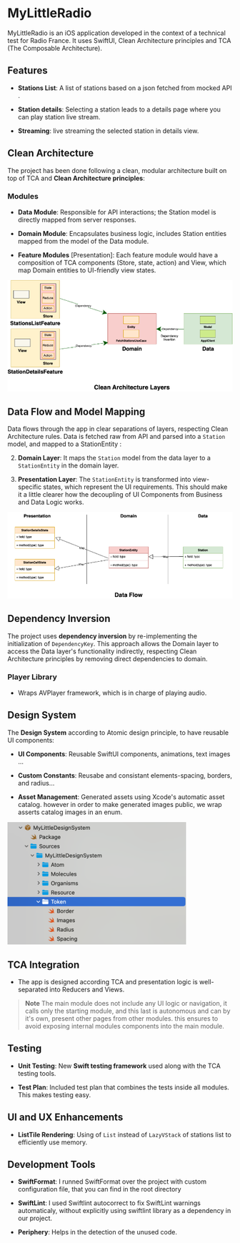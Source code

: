 
# MyLittleRadio

  

MyLittleRadio is an iOS application developed in the context of a technical test for Radio France. It uses SwiftUI, Clean Architecture principles and TCA (The Composable Architecture).

  

## Features

  

-  **Stations List**:  A list of stations based on a json fetched from mocked API .

-  **Station details**: Selecting a station leads to a details page where you can play station live stream.

-  **Streaming**: live streaming the selected station in details view.

  

## Clean Architecture

  

The project has been done following a clean, modular architecture built on top of TCA and **Clean Architecture principles**:

  

### Modules

  

-  **Data Module**: Responsible for API interactions; the Station model is directly mapped from server responses.

-  **Domain Module**: Encapsulates business logic, includes Station entities mapped from the model of the Data module.

-  **Feature Modules** [Presentation]: Each feature module would have a composition of TCA components (Store, state, action) and View, which map Domain entities to UI-friendly view states.

 

<img  src="Images/CleanLittleRadio.drawio.png"  >

  

## Data Flow and Model Mapping

  

Data flows through the app in clear separations of layers, respecting Clean Architecture rules. Data is fetched raw from API and parsed into a `Station` model, and mapped to a  StationEntity :

  

2.  **Domain Layer**: It maps the `Station` model from the data layer to a `StationEntity` in the domain layer.

3.  **Presentation Layer**: The `StationEntity` is transformed into view-specific states, which represent the UI requirements. This should make it a little clearer how the decoupling of UI Components from Business and Data Logic works.

  

<img  src="Images/LittleDataFlow.drawio.png"  >

  

## Dependency Inversion

  

The project uses **dependency inversion** by re-implementing the initialization of `DependencyKey`. This approach allows the Domain layer to access the Data layer's functionality indirectly, respecting Clean Architecture principles by removing direct dependencies to domain.

  
  

### Player Library

  

* Wraps AVPlayer framework, which is in charge of playing audio.

  

## Design System

  

The **Design System** according to Atomic design principle, to have reusable UI components:

  

-  **UI Components**: Reusable SwiftUI components, animations, text images ...

  

-  **Custom Constants**: Reusabe and consistant elements-spacing, borders, and radius...

  

-  **Asset Management**: Generated assets using Xcode's automatic asset catalog. however in order to make generated images public, we wrap asserts catalog images in an enum.

  

<img  src="Images/designsystem.png"  width="400"  >

  

## TCA Integration

  

- The app is designed according TCA and presentation logic is well-separated into Reducers and Views.

> **Note**
> The main module does not include any UI logic or navigation, it calls only the starting module, and this last is autonomous and can by it's own, present other pages from other modules. this ensures to avoid exposing internal modules components into the main module.


## Testing

  

-  **Unit Testing**: New **Swift testing framework** used along with the TCA testing tools.

-  **Test Plan**: Included test plan that combines the tests inside all modules. This makes testing easy.

  

## UI and UX Enhancements

  

-  **ListTile Rendering**: Using of `List` instead of `LazyVStack` of stations list to efficiently use memory.

  

## Development Tools

  

-  **SwiftFormat**: I runned SwiftFormat over the project with custom configuration file, that you can find in the root directory

-  **SwiftLint**: I used Swiftlint autocorrect to fix SwiftLint warnings automaticaly, without explicitly using swiftlint library as a dependency in our project.

-  **Periphery**: Helps in the detection of the unused code.